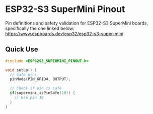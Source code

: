 # ESP32-S3 SuperMini Pinout

Pin definitions and safety validation for ESP32-S3 SuperMini boards, specifically the one linked below:  
https://www.espboards.dev/esp32/esp32-s3-super-mini

## Quick Use

```cpp
#include <ESP32S3_SUPERMINI_PINOUT.h>

void setup() {
  // Safe pins
  pinMode(PIN_GPIO4, OUTPUT);

  // Check if pin is safe
  if(supermini_isPinSafe(10)) {
    // Use pin 10
  }
}